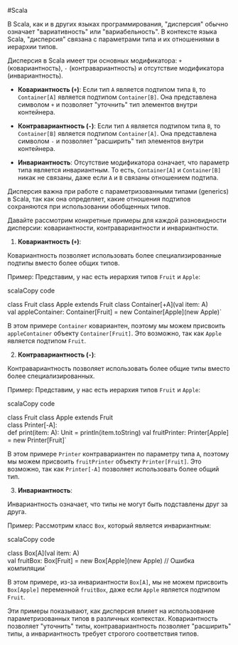 
#Scala 

В Scala, как и в других языках программирования, "дисперсия" обычно означает "вариативность" или "вариабельность". В контексте языка Scala, "дисперсия" связана с параметрами типа и их отношениями в иерархии типов.

Дисперсия в Scala имеет три основных модификатора: `+` (ковариантность), `-` (контравариантность) и отсутствие модификатора (инвариантность).

- **Ковариантность (`+`)**: Если тип `A` является подтипом типа `B`, то `Container[A]` является подтипом `Container[B]`. Она представлена символом `+` и позволяет "уточнить" тип элементов внутри контейнера.
    
- **Контравариантность (`-`)**: Если тип `A` является подтипом типа `B`, то `Container[B]` является подтипом `Container[A]`. Она представлена символом `-` и позволяет "расширить" тип элементов внутри контейнера.
    
- **Инвариантность**: Отсутствие модификатора означает, что параметр типа является инвариантным. То есть, `Container[A]` и `Container[B]` никак не связаны, даже если `A` и `B` связаны отношением подтипа.
    

Дисперсия важна при работе с параметризованными типами (generics) в Scala, так как она определяет, какие отношения подтипов сохраняются при использовании обобщенных типов.


Давайте рассмотрим конкретные примеры для каждой разновидности дисперсии: ковариантности, контравариантности и инвариантности.

1. **Ковариантность (`+`)**:

Ковариантность позволяет использовать более специализированные подтипы вместо более общих типов.

Пример: Представим, у нас есть иерархия типов `Fruit` и `Apple`:

scalaCopy code

class Fruit
class Apple extends Fruit 
class Container[+A](val item: A)  
val appleContainer: Container[Fruit] = new Container[Apple](new Apple)`

В этом примере `Container` ковариантен, поэтому мы можем присвоить `appleContainer` объекту `Container[Fruit]`. Это возможно, так как `Apple` является подтипом `Fruit`.

2. **Контравариантность (`-`)**:

Контравариантность позволяет использовать более общие типы вместо более специализированных.

Пример: Представим, у нас есть иерархия типов `Fruit` и `Apple`:

scalaCopy code

class Fruit
class Apple extends Fruit  
class Printer[-A]:  
def print(item: A): Unit = println(item.toString)  val fruitPrinter: Printer[Apple] = new Printer[Fruit]`

В этом примере `Printer` контравариантен по параметру типа `A`, поэтому мы можем присвоить `fruitPrinter` объекту `Printer[Fruit]`. Это возможно, так как `Printer[-A]` позволяет использовать более общий тип.

3. **Инвариантность**:

Инвариантность означает, что типы не могут быть подставлены друг за друга.

Пример: Рассмотрим класс `Box`, который является инвариантным:

scalaCopy code

class Box[A](val item: A)  
val fruitBox: Box[Fruit] = new Box[Apple](new Apple) // Ошибка компиляции`

В этом примере, из-за инвариантности `Box[A]`, мы не можем присвоить `Box[Apple]` переменной `fruitBox`, даже если `Apple` является подтипом `Fruit`.

Эти примеры показывают, как дисперсия влияет на использование параметризованных типов в различных контекстах. Ковариантность позволяет "уточнить" типы, контравариантность позволяет "расширить" типы, а инвариантность требует строгого соответствия типов.